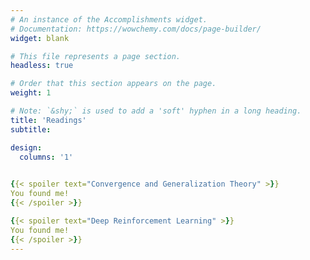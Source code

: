 ```yaml
---
# An instance of the Accomplishments widget.
# Documentation: https://wowchemy.com/docs/page-builder/
widget: blank

# This file represents a page section.
headless: true

# Order that this section appears on the page.
weight: 1

# Note: `&shy;` is used to add a 'soft' hyphen in a long heading.
title: 'Readings'
subtitle:

design:
  columns: '1' 
 

{{< spoiler text="Convergence and Generalization Theory" >}}
You found me!
{{< /spoiler >}}

{{< spoiler text="Deep Reinforcement Learning" >}}
You found me!
{{< /spoiler >}}
---
```


